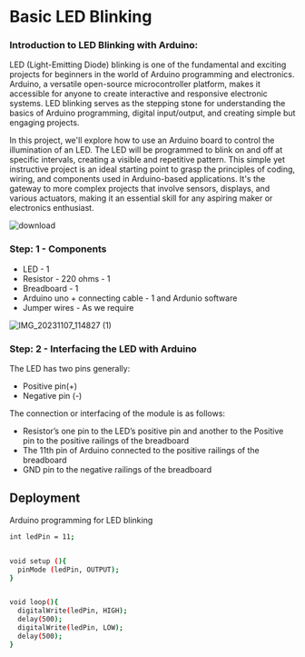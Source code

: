 
# Basic LED Blinking


### Introduction to LED Blinking with Arduino:

LED (Light-Emitting Diode) blinking is one of the fundamental and exciting projects for beginners in the world of Arduino programming and electronics. Arduino, a versatile open-source microcontroller platform, makes it accessible for anyone to create interactive and responsive electronic systems. LED blinking serves as the stepping stone for understanding the basics of Arduino programming, digital input/output, and creating simple but engaging projects.

In this project, we'll explore how to use an Arduino board to control the illumination of an LED. The LED will be programmed to blink on and off at specific intervals, creating a visible and repetitive pattern. This simple yet instructive project is an ideal starting point to grasp the principles of coding, wiring, and components used in Arduino-based applications. It's the gateway to more complex projects that involve sensors, displays, and various actuators, making it an essential skill for any aspiring maker or electronics enthusiast.

![download](https://github.com/abhiramiselvan/led_blinking/assets/144225835/94a87601-64be-4a94-af27-323a065aa668)

### Step: 1 - Components
- LED - 1
- Resistor - 220 ohms - 1
- Breadboard - 1
- Arduino uno + connecting cable - 1 and Ardunio software
- Jumper wires - As we require

![IMG_20231107_114827 (1)](https://github.com/abhiramiselvan/led_blinking/assets/144225835/8e1dabb6-f691-4d84-ab88-b552c49ae16d)

### Step: 2 - Interfacing the LED with Arduino
The LED has two pins generally:
- Positive pin(+)
- Negative pin (-)


The connection or interfacing of the module is as follows:
- Resistor’s one pin to the LED’s positive pin and another to the Positive pin to the positive railings of the breadboard
- The 11th pin of Arduino connected to the positive railings of the breadboard
- GND pin to the negative railings of the breadboard




## Deployment

Arduino programming for LED blinking


```bash
int ledPin = 11;


void setup (){
  pinMode (ledPin, OUTPUT);
}


void loop(){
  digitalWrite(ledPin, HIGH);
  delay(500);
  digitalWrite(ledPin, LOW);
  delay(500);
}

```


